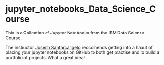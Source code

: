 # jupyter_notebooks_Data_Science_Course
This is a Collection of Jupyter Notebooks from the IBM Data Science Course.

The instructor <a href="https://www.linkedin.com/in/joseph-s-50398b136/?utm_medium=Exinfluencer&utm_source=Exinfluencer&utm_content=000026UJ&utm_term=10006555&utm_id=NA-SkillsNetwork-Channel-SkillsNetworkCoursesIBMDeveloperSkillsNetworkPY0101ENSkillsNetwork19487395-2021-01-01\">Joseph Santarcangelo</a> reccomends getting into a habut of placing your jupyter notebooks on GitHub to both get practise and to build a portfolio of projects.  What a great idea!

